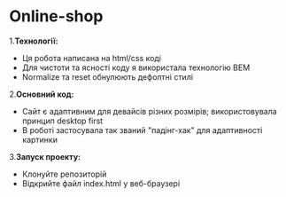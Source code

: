 # Online-shop

1.**Технології:**
  - Ця робота написана на html/css коді
  - Для чистоти та ясності коду я використала технологію BEM
  - Normalize та reset обнулюють дефолтні стилі

2.**Основний код:**
  - Сайт є адаптивним для девайсів різних розмірів; використовувала принцип desktop first
  - В роботі застосувала так званий "падінг-хак" для адаптивності картинки

3.**Запуск проекту:**
  - Клонуйте репозиторій
  - Відкрийте файл index.html у веб-браузері
